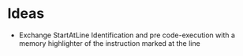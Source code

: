 # Ideas #

- Exchange StartAtLine Identification and pre code-execution with a memory highlighter of the instruction marked at the line